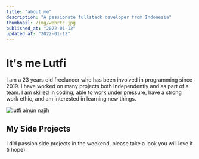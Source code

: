 ```yaml
---
title: "about me"
description: "A passionate fullstack developer from Indonesia"
thumbnail: /img/webrtc.jpg
published_at: "2022-01-12"
updated_at: "2022-01-12"
---
```


# It's me Lutfi

I am a 23 years old freelancer who has been involved in programming since 2019. I have worked on many projects both independently and as part of a team. I am skilled in coding, able to work under pressure, have a strong work ethic, and am interested in learning new things.

![lutfi ainun najih](/img/lutfiainunnajih.jpg)

## My Side Projects

I did passion side projects in the weekend,
please take a look you will love it (i hope).
